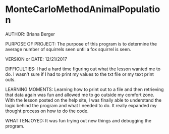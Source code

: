 # MonteCarloMethodAnimalPopulation
AUTHOR: Briana Berger

PURPOSE OF PROJECT: The purpose of this program is to determine the average number of squirrels seen until a fox squirrel is seen.

VERSION or DATE: 12/21/2017

DIFFICULTIES: I had a hard time figuring out what the lesson wanted me to do. I wasn't sure if I had to print my values to the txt file or my text print outs.

LEARNING MOMENTS: Learning how to print out to a file and then retrieving that data again was fun and allowed me to go outside my comfort zone. With the lesson posted on the help site, I was finally able to understand the logic behind the program and what I needed to do. It really expanded my thought process on how to do the code.

WHAT I ENJOYED: It was fun trying out new things and debugging the program.
